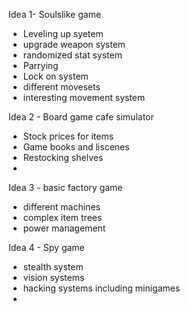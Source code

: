 Idea 1- Soulslike game
- Leveling up syetem
- upgrade weapon system
- randomized stat system
- Parrying
- Lock on system
- different movesets
- interesting movement system


Idea 2 - Board game cafe simulator
 - Stock prices for items
 - Game books and liscenes
 - Restocking shelves
 - 

Idea 3 - basic factory game
 - different machines
 - complex item trees
 - power management
 

Idea 4 - Spy game
 - stealth system
 - vision systems
 - hacking systems including minigames
 - 